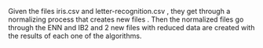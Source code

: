 Given the files iris.csv and letter-recognition.csv , they get through a normalizing process that creates new files . Then the normalized files go through the ENN and IB2 and 2 new files with reduced data are created with the results of each one of the algorithms.
